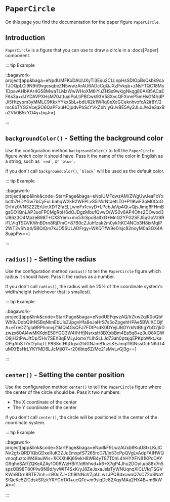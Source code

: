 <script>
	import ViewApp from '$lib/ViewApp.svelte'
</script>

# `PaperCircle`
On this page you find the documentation for the paper figure `PaperCircle`.





## Introduction
`PaperCircle` is a figure that you can use to draw a circle in a :docs[Paper] component.

::: tip Example

::bagawork-project[app&baga=eNpdUMFKxDAU/JXyTi3Esu2CLLnpHsSDIOpBsQsbk9caTJOQpLCl9N9tt9vgesqbeZN5wwzArAU6ADcCgQJXzPvkqb+zNsFTQC18Ms1DpavAHbKAr4G58MwaTLMzWwWHoXM6iYuZHSs9wkigNkqg80A/B5ACaEFAs3a+dJYDAVPXHsM70JttuaIPoLtiPBCwk93V58XvcQFXmeP5mHsGf4I/dPJ/5Htzypm3yMMLC9KkxYYkxSbL+bdUIl2k1WRq0eXcGCeknhvofcA2ir8Y/2mc6bTYG2VcejSO6QaPFxuHOjpdvPbScYVkZbNlyGJvBE5Ay3JLoJ/e3e3axBu2Vk0B5kYO4y+bqJnr]

:::





## `backgroundColor()` - Setting the background color
Use the configuration method `backgroundColor()` to tell the `PaperCircle` figure which color it should have. Pass it the name of the color in English as a string, such as `` `red` ``, or `` `blue` ``.

If you don't call `backgroundColor()`, `` `black` `` will be used as the default color.

::: tip Example

::bagawork-project[app&link&code=StartPage&baga=eNplUMFqwzAM/ZWgUwJeaFoYxbcth7HDYGw7bCyFuLbahqW2kR2WEPLvS5rWrNtJetLT0+P1IKwF3oM0CoGDrIVz0VN3Z22ErUetXDT2faELLwmFx1cvyD+LPcbJaVp4Qt+QjsJimg6FHmBgsDO1QnLAP3uoFPCMgRbH6dOJDgzMbufQvwO/WS0v6AP4Ohs2DOwod3U86z3O4MpzeB98T+CX8Yem+mv53rSpcBalfxG+MnG2YFG2SFJ5qGoVz9RiFLVIqTSGVKWnBDrn8RjI7mC+87B0cZJuhfzak2m0yk1tKC4NCb3H8ixMqIP2WT2vSNb4/5BQlQm7kJO5SULADFrgy+WKQTfW9e0lsjc82noyM0a3GX4A8uapPw==]

:::




## `radius()` - Setting the radius
Use the configuration method `radius()` to tell the `PaperCircle` figure which radius it should have. Pass it the radius as a number. 

If you don't call `radius()`, the radius will be 25% of the coordinate system's width/height (whichever that is smallest).

::: tip Example

::bagawork-project[app&link&code=StartPage&baga=eNpdUEFqwzAQ/IrZkw2qiR0oQbfWh9JDobQ9tNSBqNImEbUlsZJpgvHfa8eJaHrS7s5oZpgehHPAe5BWIXCQjfA+eTreOZfgIaBRPhnnvjZ1kIQi4GsQFJ7FDtPsdK0DYejIJBGYrkNtBhgYbG2jkDzwzx60Al4wMKKdnE50YGC3W4/hHfjNsrxsH8BXxbBm4Ea5q8+z3uO8XGWO9jH3tPwJ/tDp/5Hv7SEX3qEMLyJomxYLlhSLLJd73ah0ptajqEPKpbWktJkaOPqAbST7vf2pIujTLP8S8ntHtjOqso2ldGNJmB1uzsKEJmqf1StNssGchNKdT4uMXfBsHrLYKYMD8LJcMjiO7+r20tIbtq6Z/Me21sMvLvGj3g==]

:::





## `center()` - Setting the center position
Use the configuration method `center()` to tell the `PaperCircle` figure where the center of the circle should be. Pass it two numbers:

* The X coordinate of the center
* The Y coordinate of the center

If you don't call `center()`, the circle will be positioned in the center of the coordinate system.

::: tip Example

::bagawork-project[app&link&code=StartPage&baga=eNpdkF9LwzAUxb9KuU8txLKuICNv2gfxQRD1QbGDxeRuK3ZJuEmxpfS7265rcD7l/jn53cPpQVgLvAdpFAIHWQvnoqfuztoIW49auWis+1KXXhIKj69ekH8WB4yT87T0hL4hHYXFNB1KPcDAYG9qheSAf/ZQKeAZAy1O06WzHBiY/d6hfwd+k6+X7gP4Jhu2DOyIu/o88x7n5spzOB98T80f4w9N9d/yvWlT4SxK/yJ8ZeJsxaJslaTyWNUqnqXlCLVIqTSGVKWnBDrn8RTE7mh+irB0cZJ+Cfl9INNoVZjaULwzJPQBdxcwoQ7sC72oSNaYStQeKc5ZlCdskSRzkYRYGbTA1+ucQTe+m9slqDc82XqyMAa2HX4B+m6kWA==]

:::